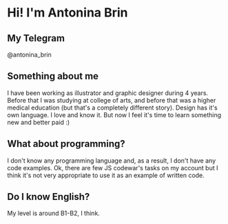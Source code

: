 # Hi! I'm Antonina Brin


## My Telegram
@antonina_brin


## Something about me
I have been working as illustrator and graphic designer during 4 years. Before that I was studying at college of arts, and before that was a higher medical education (but that's a completely different story). Design has it's own language. I love and know it. 
But now I feel it's time to learn something new and better paid :)



## What about programming?
I don't know any programming language and, as a result, I don't have any code examples. Ok, there are few JS codewar's tasks on my account but I think it's not very appropriate to use it as an example of written code.


## Do I know English?
My level is around B1-B2, I think. 
